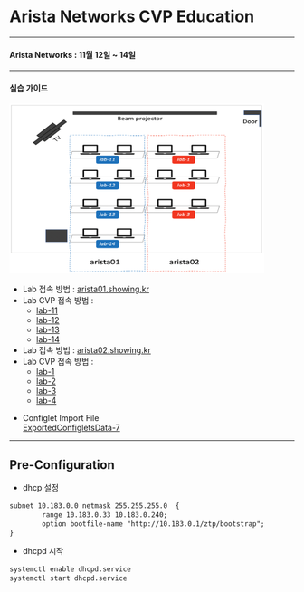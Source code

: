 
# Arista Networks CVP Education

---
#### Arista Networks : 11월 12일 ~ 14일

---
#### 실습 가이드
<img src="https://github.com/mgsang/cvp-education/blob/master/education_map.png" width="450px" height="300px"></img>

- Lab 접속 방법 : [arista01.showing.kr](http://arista01.showing.kr)
- Lab CVP 접속 방법 : 
  - [lab-11](https://lab11.showing.kr)
  - [lab-12](https://lab12.showing.kr)
  - [lab-13](https://lab13.showing.kr)
  - [lab-14](https://lab14.showing.kr)
- Lab 접속 방법 : [arista02.showing.kr](http://arista02.showing.kr)
- Lab CVP 접속 방법 : 
  - [lab-1](https://lab1.showing.kr)
  - [lab-2](https://lab2.showing.kr)
  - [lab-3](https://lab3.showing.kr)
  - [lab-4](https://lab4.showing.kr)

* Configlet Import File<br>
[ExportedConfigletsData-7](https://drive.google.com/open?id=14zsCAc2TuIK8Aq76MpigYHi-RDR7WUx6)


--- 
## Pre-Configuration

* dhcp 설정
~~~
subnet 10.183.0.0 netmask 255.255.255.0  {
        range 10.183.0.33 10.183.0.240;
        option bootfile-name "http://10.183.0.1/ztp/bootstrap";
} 
~~~

* dhcpd 시작
```
systemctl enable dhcpd.service 
systemctl start dhcpd.service 
```


